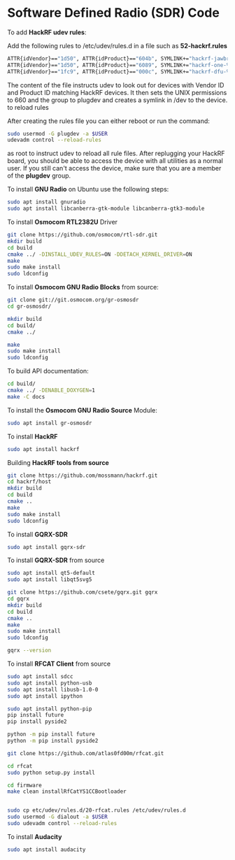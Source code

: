# Software Defined Radio (SDR) Code


To add **HackRF udev rules**:


Add the following rules to /etc/udev/rules.d in a file such as **52-hackrf.rules**

```bash
ATTR{idVendor}=="1d50", ATTR{idProduct}=="604b", SYMLINK+="hackrf-jawbreaker-%k", MODE="660", GROUP="plugdev"
ATTR{idVendor}=="1d50", ATTR{idProduct}=="6089", SYMLINK+="hackrf-one-%k", MODE="660", GROUP="plugdev"
ATTR{idVendor}=="1fc9", ATTR{idProduct}=="000c", SYMLINK+="hackrf-dfu-%k", MODE="660", GROUP="plugdev"
```
The content of the file instructs udev to look out for devices with Vendor ID and Product ID matching HackRF devices. It then sets the UNIX permissions to 660 and the group to plugdev and creates a symlink in /dev to the device.
to reload rules

After creating the rules file you can either reboot or run the command:

```bash
sudo usermod -G plugdev -a $USER
udevadm control --reload-rules
```
as root to instruct udev to reload all rule files. After replugging your HackRF board, you should be able to access the device with all utilities as a normal user. If you still can't access the device, make sure that you are a member of the **plugdev** group.


To install **GNU Radio** on Ubuntu use the following steps:

```bash
sudo apt install gnuradio
sudo apt install libcanberra-gtk-module libcanberra-gtk3-module
```

To install **Osmocom RTL2382U** Driver

```bash
git clone https://github.com/osmocom/rtl-sdr.git
mkdir build
cd build
cmake ../ -DINSTALL_UDEV_RULES=ON -DDETACH_KERNEL_DRIVER=ON
make
sudo make install
sudo ldconfig
```

To install **Osmocom GNU Radio Blocks** from source:

```bash
git clone git://git.osmocom.org/gr-osmosdr
cd gr-osmosdr/

mkdir build
cd build/
cmake ../

make
sudo make install
sudo ldconfig
```

To build API documentation:

```bash
cd build/
cmake ../ -DENABLE_DOXYGEN=1
make -C docs
```

To install the **Osmocom GNU Radio Source** Module:

```bash
sudo apt install gr-osmosdr
```
To install **HackRF**

```bash
sudo apt install hackrf
```
Building **HackRF tools from source**

```bash
git clone https://github.com/mossmann/hackrf.git
cd hackrf/host
mkdir build
cd build
cmake ..
make
sudo make install
sudo ldconfig
```

To install **GQRX-SDR**

```bash
sudo apt install gqrx-sdr
```


To install **GQRX-SDR** from source

```bash
sudo apt install qt5-default
sudo apt install libqt5svg5

git clone https://github.com/csete/gqrx.git gqrx
cd gqrx
mkdir build
cd build
cmake ..
make
sudo make install
sudo ldconfig

gqrx --version
```
To install **RFCAT Client** from source

```bash
sudo apt install sdcc
sudo apt install python-usb
sudo apt install libusb-1.0-0
sudo apt install ipython

sudo apt install python-pip
pip install future
pip install pyside2

python -m pip install future
python -m pip install pyside2

git clone https://github.com/atlas0fd00m/rfcat.git

cd rfcat
sudo python setup.py install

cd firmware
make clean installRfCatYS1CCBootloader


sudo cp etc/udev/rules.d/20-rfcat.rules /etc/udev/rules.d
sudo usermod -G dialout -a $USER
sudo udevadm control --reload-rules


```

To install **Audacity**

```bash
sudo apt install audacity
```

